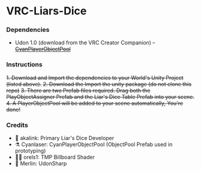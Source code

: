 # VRC-Liars-Dice

### Dependencies
- Udon 1.0 (download from the VRC Creator Companion)
~~- [CyanPlayerObjectPool](https://github.com/CyanLaser/CyanPlayerObjectPool)~~

### Instructions
~~1. Download and Import the dependencies to your World's Unity Project (listed above).~~
~~2. Download the Import the unity package (do not clone this repo)~~
~~3. There are two Prefab files required. Drag both the PlayObjectAssigner Prefab and the Liar's Dice Table Prefab into your scene.~~
~~4. A PlayerObjectPool will be added to your scene automatically, You're done!~~


### Credits
- 🦎 akalink: Primary Liar's Dice Developer
- ⚗️ Cyanlaser: CyanPlayerObjectPool (ObjectPool Prefab used in prototyping)
- 🧝‍♀️ orels1: TMP Billboard Shader
- 🧙 Merlin: UdonSharp